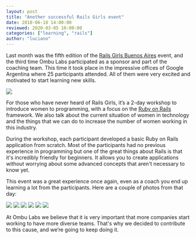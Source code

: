 ```yaml
---
layout: post
title: "Another successful Rails Girls event"
date: 2018-06-18 14:00:00
reviewed: 2020-03-05 10:00:00
categories: ["learning", "rails"]
author: "luciano"
---
```


Last month was the fifth edition of the [Rails Girls Buenos Aires](http://railsgirls.com/buenosaires-en.html) event,  and the third time Ombu Labs participated as a sponsor and part of the coaching team. This time it took place in the impressive offices of Google Argentina where 25 participants attended. All of them were very excited and motivated to start learning new skills.

<!--more-->

<img src="/blog/assets/images/rails-girls/everybody.jpg">

For those who have never heard of Rails Girls, it’s a 2-day workshop to introduce women to programming, with a focus on the [Ruby on Rails](https://rubyonrails.org/) framework. We also talk about the current situation of women in technology and the things that we can do to increase the number of women working in this industry.

During the workshop, each participant developed a basic Ruby on Rails application from scratch. Most of the participants had no previous experience in programming but one of the great things about Rails is that it's incredibly friendly for beginners. It allows you to create applications without worrying about some advanced concepts that aren't necessary to know yet.

This event was a great experience once again, even as a coach you end up learning a lot from the participants. Here are a couple of photos from that day:

<img src="/blog/assets/images/rails-girls/group1.jpg">

<img src="/blog/assets/images/rails-girls/teaching.jpg">

<img src="/blog/assets/images/rails-girls/group2.jpg">

<img src="/blog/assets/images/rails-girls/mvc.jpg">

<img src="/blog/assets/images/rails-girls/group3.jpg">

<img src="/blog/assets/images/rails-girls/rails-landing.jpg">

At Ombu Labs we believe that it is very important that more companies start working to have more diverse teams. That's why we decided to contribute to this cause, and we’re going to keep doing it.
